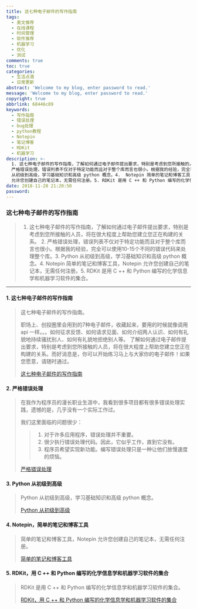 ```yaml
---
title: 这七种电子邮件的写作指南
tags:
  - 美文推荐
  - 在线课程
  - 时间管理
  - 软件推荐
  - 机器学习
  - 优化
  - 测试
comments: true
toc: true
categories:
  - 生活点滴
  - 日常更新
abstract: 'Welcome to my blog, enter password to read.'
message: 'Welcome to my blog, enter password to read.'
copyright: true
abbrlink: 68446c89
keywords:
  - 写作指南
  - 错误处理
  - bug处理
  - python教程
  - Notepin
  - 笔记博客
  - RDKit
  - 机器学习
description: >-
  1. 这七种电子邮件的写作指南，了解如何通过电子邮件提出要求，特别是考虑到您所接触的人员，将在很大程度上帮助您建立您正在构建的关系。 2.
  严格错误处理，错误列表不仅对于特定功能而且对于整个库而言也很小。根据我的经验，完全可以使用10-15个不同的错误代码来处理整个库。3. Python
  从初级到高级，学习基础知识和高级 python 概念。4.  Notepin 简单的笔记和博客工具，Notepin
  允许您创建自己的笔记本，无需任何注册。5. RDKit 是用 C ++ 和 Python 编写的化学信息学和机器学习软件的集合。
date: 2018-11-20 21:20:50
password:
---
```

<script type="text/javascript" src="/js/src/bai.js"></script>

### 这七种电子邮件的写作指南
>  1. 这七种电子邮件的写作指南，了解如何通过电子邮件提出要求，特别是考虑到您所接触的人员，将在很大程度上帮助您建立您正在构建的关系。 2. 严格错误处理，错误列表不仅对于特定功能而且对于整个库而言也很小。根据我的经验，完全可以使用10-15个不同的错误代码来处理整个库。3. Python 从初级到高级，学习基础知识和高级 python 概念。4.  Notepin 简单的笔记和博客工具，Notepin 允许您创建自己的笔记本，无需任何注册。5. RDKit 是用 C ++ 和 Python 编写的化学信息学和机器学习软件的集合。

---
#### 1. 这七种电子邮件的写作指南
> 这七种电子邮件的写作指南。
>
> 职场上、创投圈里会用到的7种电子邮件，收藏起来，要用的时候就像调用 api 一样。。。如何征求反馈、如何请求见面、如何介绍两人认识、如何有礼貌地持续骚扰别人、如何有礼貌地拒绝别人等。
> 了解如何通过电子邮件提出要求，特别是考虑到您所接触的人员，将在很大程度上帮助您建立您正在构建的关系。而好消息是，你可以开始练习马上与大家你的电子邮件！如果您愿意，请随时通过。
>
> [这七种电子邮件的写作指南](https://unreasonable.is/the-7-emails-you-need-to-know-how-to-write/)

#### 2. 严格错误处理
> 在我作为程序员的漫长职业生涯中，我看到很多项目都有很多错误处理实践，遗憾的是，几乎没有一个实际工作过。
>
> 我们这里面临的问题很少：
>
>> 1. 对于许多应用程序，错误处理并不重要。
>> 2. 很少执行错误处理代码。因此，它似乎工作，直到它没有。
>> 3. 程序员希望实现新功能。编写错误处理只是一种让他们放慢速度的烦恼。
>
> [严格错误处理](http://250bpm.com/blog:140)

#### 3. Python 从初级到高级
> Python 从初级到高级，学习基础知识和高级 python 概念。
>
> [Python 从初级到高级](https://www.edyoda.com/resources/videolisting/98/)

#### 4. Notepin，简单的笔记和博客工具
> 简单的笔记和博客工具，Notepin 允许您创建自己的笔记本，无需任何注册。
>
> [简单的笔记和博客工具](https://notepin.co/?ref=producthunt)

#### 5. RDKit，用 C ++ 和 Python 编写的化学信息学和机器学习软件的集合
> RDKit 是用 C ++ 和 Python 编写的化学信息学和机器学习软件的集合。
>
> [RDKit，用 C ++ 和 Python 编写的化学信息学和机器学习软件的集合](https://github.com/rdkit/rdkit)
